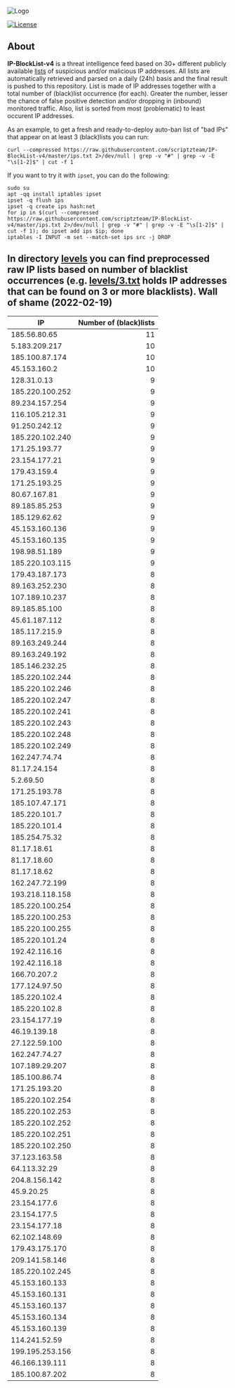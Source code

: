 ![Logo](https://i.imgur.com/PyKLAe7.png)

[![License](https://img.shields.io/badge/license-The_Unlicense-red.svg)](https://unlicense.org/)

About
----

**IP-BlockList-v4** is a threat intelligence feed based on 30+ different publicly available [lists](https://github.com/stamparm/maltrail) of suspicious and/or malicious IP addresses. All lists are automatically retrieved and parsed on a daily (24h) basis and the final result is pushed to this repository. List is made of IP addresses together with a total number of (black)list occurrence (for each). Greater the number, lesser the chance of false positive detection and/or dropping in (inbound) monitored traffic. Also, list is sorted from most (problematic) to least occurent IP addresses.

As an example, to get a fresh and ready-to-deploy auto-ban list of "bad IPs" that appear on at least 3 (black)lists you can run:

```
curl --compressed https://raw.githubusercontent.com/scriptzteam/IP-BlockList-v4/master/ips.txt 2>/dev/null | grep -v "#" | grep -v -E "\s[1-2]$" | cut -f 1
```

If you want to try it with `ipset`, you can do the following:

```
sudo su
apt -qq install iptables ipset
ipset -q flush ips
ipset -q create ips hash:net
for ip in $(curl --compressed https://raw.githubusercontent.com/scriptzteam/IP-BlockList-v4/master/ips.txt 2>/dev/null | grep -v "#" | grep -v -E "\s[1-2]$" | cut -f 1); do ipset add ips $ip; done
iptables -I INPUT -m set --match-set ips src -j DROP
```

In directory [levels](levels) you can find preprocessed raw IP lists based on number of blacklist occurrences (e.g. [levels/3.txt](levels/3.txt) holds IP addresses that can be found on 3 or more blacklists).
Wall of shame (2022-02-19)
----

|IP|Number of (black)lists|
|---|--:|
185.56.80.65|11
5.183.209.217|10
185.100.87.174|10
45.153.160.2|10
128.31.0.13|9
185.220.100.252|9
89.234.157.254|9
116.105.212.31|9
91.250.242.12|9
185.220.102.240|9
171.25.193.77|9
23.154.177.21|9
179.43.159.4|9
171.25.193.25|9
80.67.167.81|9
89.185.85.253|9
185.129.62.62|9
45.153.160.136|9
45.153.160.135|9
198.98.51.189|9
185.220.103.115|9
179.43.187.173|8
89.163.252.230|8
107.189.10.237|8
89.185.85.100|8
45.61.187.112|8
185.117.215.9|8
89.163.249.244|8
89.163.249.192|8
185.146.232.25|8
185.220.102.244|8
185.220.102.246|8
185.220.102.247|8
185.220.102.241|8
185.220.102.243|8
185.220.102.248|8
185.220.102.249|8
162.247.74.74|8
81.17.24.154|8
5.2.69.50|8
171.25.193.78|8
185.107.47.171|8
185.220.101.7|8
185.220.101.4|8
185.254.75.32|8
81.17.18.61|8
81.17.18.60|8
81.17.18.62|8
162.247.72.199|8
193.218.118.158|8
185.220.100.254|8
185.220.100.253|8
185.220.100.255|8
185.220.101.24|8
192.42.116.16|8
192.42.116.18|8
166.70.207.2|8
177.124.97.50|8
185.220.102.4|8
185.220.102.8|8
23.154.177.19|8
46.19.139.18|8
27.122.59.100|8
162.247.74.27|8
107.189.29.207|8
185.100.86.74|8
171.25.193.20|8
185.220.102.254|8
185.220.102.253|8
185.220.102.252|8
185.220.102.251|8
185.220.102.250|8
37.123.163.58|8
64.113.32.29|8
204.8.156.142|8
45.9.20.25|8
23.154.177.6|8
23.154.177.5|8
23.154.177.18|8
62.102.148.69|8
179.43.175.170|8
209.141.58.146|8
185.220.102.245|8
45.153.160.133|8
45.153.160.131|8
45.153.160.137|8
45.153.160.134|8
45.153.160.139|8
114.241.52.59|8
199.195.253.156|8
46.166.139.111|8
185.100.87.202|8
